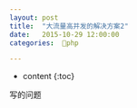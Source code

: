 ```yaml
---
layout: post
title:  "大流量高并发的解决方案2"
date:   2015-10-29 12:00:00
categories:  🐘php

---
```


* content
{:toc}

写的问题




